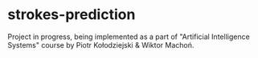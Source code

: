 # strokes-prediction
Project in progress, being implemented as a part of "Artificial Intelligence Systems" course by Piotr Kołodziejski & Wiktor Machoń.
